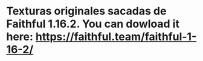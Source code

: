 # Texturas originales sacadas de Faithful 1.16.2. You can dowload it here: https://faithful.team/faithful-1-16-2/
